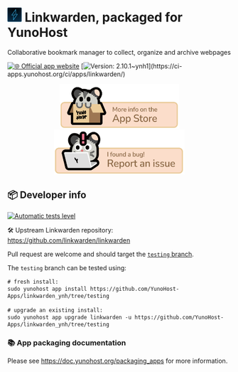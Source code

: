 <!--
N.B.: This README was automatically generated by <https://github.com/YunoHost/apps_tools/blob/main/readme_generator>
It shall NOT be edited by hand.
-->

<h1>
  <img src="https://raw.githubusercontent.com/YunoHost/apps/main/logos/linkwarden.png" width="32px" alt="Logo of Linkwarden">
  Linkwarden, packaged for YunoHost
</h1>

Collaborative bookmark manager to collect, organize and archive webpages

[![🌐 Official app website](https://img.shields.io/badge/Official_app_website-darkgreen?style=for-the-badge)](https://linkwarden.app/)
[![Version: 2.10.1~ynh1](https://img.shields.io/badge/Version-2.10.1~ynh1-rgba(0,150,0,1)?style=for-the-badge)](https://ci-apps.yunohost.org/ci/apps/linkwarden/)

<div align="center">
<a href="https://apps.yunohost.org/app/linkwarden"><img height="100px" src="https://github.com/YunoHost/yunohost-artwork/raw/refs/heads/main/badges/neopossum-badges/badge_more_info_on_the_appstore.svg"/></a>
<a href="https://github.com/YunoHost-Apps/linkwarden_ynh/issues"><img height="100px" src="https://github.com/YunoHost/yunohost-artwork/raw/refs/heads/main/badges/neopossum-badges/badge_report_an_issue.svg"/></a>
</div>

## 📦 Developer info

[![Automatic tests level](https://apps.yunohost.org/badge/cilevel/linkwarden)](https://ci-apps.yunohost.org/ci/apps/linkwarden/)

🛠️ Upstream Linkwarden repository: <https://github.com/linkwarden/linkwarden>

Pull request are welcome and should target the [`testing` branch](https://github.com/YunoHost-Apps/linkwarden_ynh/tree/testing).

The `testing` branch can be tested using:
```
# fresh install:
sudo yunohost app install https://github.com/YunoHost-Apps/linkwarden_ynh/tree/testing

# upgrade an existing install:
sudo yunohost app upgrade linkwarden -u https://github.com/YunoHost-Apps/linkwarden_ynh/tree/testing
```

### 📚 App packaging documentation

Please see <https://doc.yunohost.org/packaging_apps> for more information.